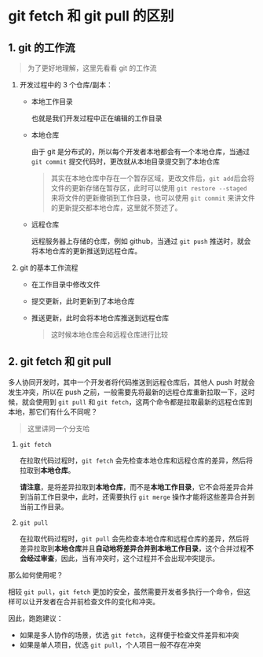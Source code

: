 # git fetch 和 git pull 的区别

## 1. git 的工作流

> 为了更好地理解，这里先看看 git 的工作流

1. 开发过程中的 3 个仓库/副本：

   - 本地工作目录

     也就是我们开发过程中正在编辑的工作目录

   - 本地仓库

     由于 git 是分布式的，所以每个开发者本地都会有一个本地仓库，当通过 `git commit` 提交代码时，更改就从本地目录提交到了本地仓库

     > 其实在本地仓库中存在一个暂存区域，更改文件后，`git add`后会将文件的更新存储在暂存区，此时可以使用 `git restore --staged` 来将文件的更新撤销到工作目录，也可以使用 `git commit` 来讲文件的更新提交都本地仓库，这里就不赘述了。

   - 远程仓库

     远程服务器上存储的仓库，例如 github，当通过 `git push` 推送时，就会将本地仓库的更新推送到远程仓库。

2. git 的基本工作流程

   - 在工作目录中修改文件

   - 提交更新，此时更新到了本地仓库

   - 推送更新，此时会将本地仓库推送到远程仓库

     > 这时候本地仓库会和远程仓库进行比较

## 2. git fetch 和 git pull

多人协同开发时，其中一个开发者将代码推送到远程仓库后，其他人 push 时就会发生冲突，所以在 push 之前，一般需要先将最新的远程仓库重新拉取一下，这时候，就会使用到 `git pull` 和 `git fetch`，这两个命令都是拉取最新的远程仓库到本地，那它们有什么不同呢？

> 这里讲同一个分支哈

1. `git fetch`

   在拉取代码过程时，`git fetch`  会先检查本地仓库和远程仓库的差异，然后将拉取到**本地仓库**。

   **请注意**，是将差异拉取到**本地仓库**，而不是**本地工作目录**，它不会将差异合并到当前工作目录中，此时，还需要执行 `git merge` 操作才能将这些差异合并到当前工作目录。

2. `git pull`

   在拉取代码过程时，`git pull`  会先检查本地仓库和远程仓库的差异，然后将差异拉取到**本地仓库**并且**自动地将差异合并到本地工作目录**，这个合并过程**不会经过审查**，因此，当有冲突时，这个过程并不会出现冲突提示。

那么如何使用呢？

相较 `git pull`，`git fetch` 更加的安全，虽然需要开发者多执行一个命令，但这样可以让开发者在合并前检查文件的变化和冲突。

因此，跑跑建议：

- 如果是多人协作的场景，优选 `git fetch`，这样便于检查文件差异和冲突
- 如果是单人项目，优选 `git pull`，个人项目一般不存在冲突
